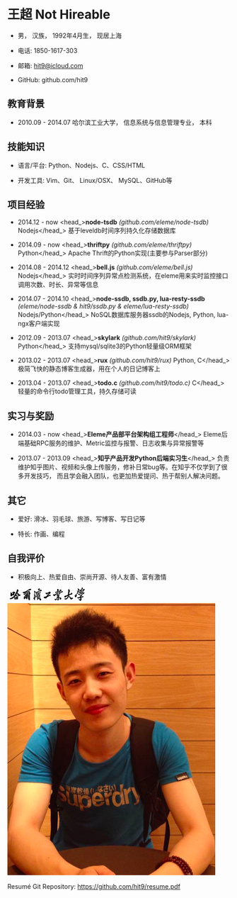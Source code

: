 王超 <hireable>Not Hireable</hireable>
========================================

- 男， 汉族， 1992年4月生， 现居上海

- 电话: 1850-1617-303

- 邮箱: hit9@icloud.com

- GitHub: github.com/hit9

教育背景
--------

- 2010.09 - 2014.07 哈尔滨工业大学， 信息系统与信息管理专业， 本科

技能知识
--------

- 语言/平台: Python、Nodejs、C、CSS/HTML

- 开发工具: Vim、Git、 Linux/OSX、 MySQL、GitHub等

项目经验
--------

- <datetime>2014.12 - now</datetime> <head_>**node-tsdb** *(github.com/eleme/node-tsdb)* <lang>Nodejs</lang></head_>
<description>基于leveldb时间序列持久化存储数据库</description>

- <datetime>2014.09 - now</datetime> <head_>**thriftpy** *(github.com/eleme/thriftpy)* <lang>Python</lang></head_>
<description>Apache Thrift的Python实现(主要参与Parser部分)</description>

- <datetime>2014.08 - 2014.12</datetime> <head_>**bell.js** *(github.com/eleme/bell.js)* <lang>Nodejs</lang></head_>
<description>实时时间序列异常点检测系统，在eleme用来实时监控接口调用次数、时长、异常等信息</description>

- <datetime>2014.07 - 2014.10</datetime> <head_>**node-ssdb, ssdb.py, lua-resty-ssdb** *(eleme/node-ssdb & hit9/ssdb.py & eleme/lua-resty-ssdb)* 
<lang>Nodejs/Python</lang></head_>
<description>NoSQL数据库服务器ssdb的Nodejs, Python, lua-ngx客户端实现</description>

- <datetime>2012.09 - 2013.07</datetime> <head_>**skylark** *(github.com/hit9/skylark)* <lang>Python</lang></head_>
<description>支持mysql/sqlite3的Python轻量级ORM框架</description>

- <datetime>2013.02 - 2013.07</datetime> <head_>**rux** *(github.com/hit9/rux)*  <lang>Python, C</lang></head_>
<description>极简飞快的静态博客生成器，用在个人的日记博客上</description>

- <datetime>2013.04 - 2013.07</datetime> <head_>**todo.c** *(github.com/hit9/todo.c)* <lang>C</lang></head_>
<description>轻量的命令行todo管理工具，持久存储可读</description>

实习与奖励
----------

- <datetime>2014.03 - now </datetime> <head_>**Eleme产品部平台架构组工程师**</head_>
<description>Eleme后端基础RPC服务的维护、Metric监控与报警、日志收集与异常报警等</description>

- <datetime>2013.07 - 2013.09</datetime> <head_>**知乎产品开发Python后端实习生**</head_>
<description>负责维护知乎图片、视频和头像上传服务，修补日常bug等。在知乎不仅学到了很多开发技巧，
而且学会融入团队，也更加热爱提问、热于帮别人解决问题。</description>

其它
----

- 爱好: 滑冰、羽毛球、旅游、写博客、写日记等

- 特长: 作画、编程

自我评价
--------

- 积极向上、热爱自由、崇尚开源、待人友善、富有激情

![school-logo](../images/hit_logo.jpg)
![avatar](../images/avatar.jpg)

<footnote>Resumé Git Repository: https://github.com/hit9/resume.pdf</footnote>
